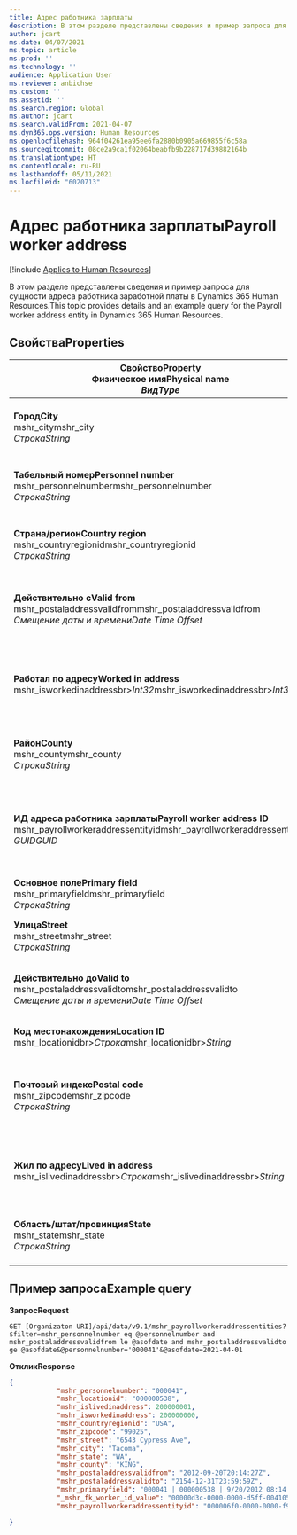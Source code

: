 ```yaml
---
title: Адрес работника зарплаты
description: В этом разделе представлены сведения и пример запроса для сущности адреса работника заработной платы в Dynamics 365 Human Resources.
author: jcart
ms.date: 04/07/2021
ms.topic: article
ms.prod: ''
ms.technology: ''
audience: Application User
ms.reviewer: anbichse
ms.custom: ''
ms.assetid: ''
ms.search.region: Global
ms.author: jcart
ms.search.validFrom: 2021-04-07
ms.dyn365.ops.version: Human Resources
ms.openlocfilehash: 964f04261ea95ee6fa2880b0905a669855f6c58a
ms.sourcegitcommit: 08ce2a9ca1f02064beabfb9b228717d39882164b
ms.translationtype: HT
ms.contentlocale: ru-RU
ms.lasthandoff: 05/11/2021
ms.locfileid: "6020713"
---
```

# <a name="payroll-worker-address"></a><span data-ttu-id="70efa-103">Адрес работника зарплаты</span><span class="sxs-lookup"><span data-stu-id="70efa-103">Payroll worker address</span></span>

[!include [Applies to Human Resources](../includes/applies-to-hr.md)]

<span data-ttu-id="70efa-104">В этом разделе представлены сведения и пример запроса для сущности адреса работника заработной платы в Dynamics 365 Human Resources.</span><span class="sxs-lookup"><span data-stu-id="70efa-104">This topic provides details and an example query for the Payroll worker address entity in Dynamics 365 Human Resources.</span></span>

## <a name="properties"></a><span data-ttu-id="70efa-105">Свойства</span><span class="sxs-lookup"><span data-stu-id="70efa-105">Properties</span></span>

| <span data-ttu-id="70efa-106">Свойство</span><span class="sxs-lookup"><span data-stu-id="70efa-106">Property</span></span><br><span data-ttu-id="70efa-107">**Физическое имя**</span><span class="sxs-lookup"><span data-stu-id="70efa-107">**Physical name**</span></span><br><span data-ttu-id="70efa-108">**_Вид_**</span><span class="sxs-lookup"><span data-stu-id="70efa-108">**_Type_**</span></span> | <span data-ttu-id="70efa-109">Использование</span><span class="sxs-lookup"><span data-stu-id="70efa-109">Use</span></span> | <span data-ttu-id="70efa-110">описание</span><span class="sxs-lookup"><span data-stu-id="70efa-110">Description</span></span> |
| --- | --- | --- |
| <span data-ttu-id="70efa-111">**Город**</span><span class="sxs-lookup"><span data-stu-id="70efa-111">**City**</span></span><br><span data-ttu-id="70efa-112">mshr_city</span><span class="sxs-lookup"><span data-stu-id="70efa-112">mshr_city</span></span><br><span data-ttu-id="70efa-113">*Строка*</span><span class="sxs-lookup"><span data-stu-id="70efa-113">*String*</span></span> | <span data-ttu-id="70efa-114">Только для чтения</span><span class="sxs-lookup"><span data-stu-id="70efa-114">Read-only</span></span><br><span data-ttu-id="70efa-115">Требуется</span><span class="sxs-lookup"><span data-stu-id="70efa-115">Required</span></span> | <span data-ttu-id="70efa-116">Город, определенный для адреса.</span><span class="sxs-lookup"><span data-stu-id="70efa-116">The city defined for the address.</span></span>   |
| <span data-ttu-id="70efa-117">**Табельный номер**</span><span class="sxs-lookup"><span data-stu-id="70efa-117">**Personnel number**</span></span><br><span data-ttu-id="70efa-118">mshr_personnelnumber</span><span class="sxs-lookup"><span data-stu-id="70efa-118">mshr_personnelnumber</span></span><br><span data-ttu-id="70efa-119">*Строка*</span><span class="sxs-lookup"><span data-stu-id="70efa-119">*String*</span></span> | <span data-ttu-id="70efa-120">Только для чтения</span><span class="sxs-lookup"><span data-stu-id="70efa-120">Read-only</span></span><br><span data-ttu-id="70efa-121">Требуется</span><span class="sxs-lookup"><span data-stu-id="70efa-121">Required</span></span> | <span data-ttu-id="70efa-122">Уникальный табельный номер для сотрудника.</span><span class="sxs-lookup"><span data-stu-id="70efa-122">The employee's unique personnel number.</span></span>  |
| <span data-ttu-id="70efa-123">**Страна/регион**</span><span class="sxs-lookup"><span data-stu-id="70efa-123">**Country region**</span></span><br><span data-ttu-id="70efa-124">mshr_countryregionid</span><span class="sxs-lookup"><span data-stu-id="70efa-124">mshr_countryregionid</span></span><br><span data-ttu-id="70efa-125">*Строка*</span><span class="sxs-lookup"><span data-stu-id="70efa-125">*String*</span></span> | <span data-ttu-id="70efa-126">Только для чтения</span><span class="sxs-lookup"><span data-stu-id="70efa-126">Read-only</span></span><br><span data-ttu-id="70efa-127">Требуется</span><span class="sxs-lookup"><span data-stu-id="70efa-127">Required</span></span> | <span data-ttu-id="70efa-128">Страна/регион, определенные для адреса</span><span class="sxs-lookup"><span data-stu-id="70efa-128">The country region defined for the address</span></span>  |
| <span data-ttu-id="70efa-129">**Действительно с**</span><span class="sxs-lookup"><span data-stu-id="70efa-129">**Valid from**</span></span><br><span data-ttu-id="70efa-130">mshr_postaladdressvalidfrom</span><span class="sxs-lookup"><span data-stu-id="70efa-130">mshr_postaladdressvalidfrom</span></span><br><span data-ttu-id="70efa-131">*Смещение даты и времени*</span><span class="sxs-lookup"><span data-stu-id="70efa-131">*Date Time Offset*</span></span> | <span data-ttu-id="70efa-132">Только для чтения</span><span class="sxs-lookup"><span data-stu-id="70efa-132">Read-only</span></span> <br><span data-ttu-id="70efa-133">Требуется</span><span class="sxs-lookup"><span data-stu-id="70efa-133">Required</span></span> | <span data-ttu-id="70efa-134">Дата, начиная с которой адрес является действительным.</span><span class="sxs-lookup"><span data-stu-id="70efa-134">The date the address is valid from.</span></span> |
| <span data-ttu-id="70efa-135">**Работал по адресу**</span><span class="sxs-lookup"><span data-stu-id="70efa-135">**Worked in address**</span></span><br><span data-ttu-id="70efa-136">mshr_isworkedinaddressbr>*Int32*</span><span class="sxs-lookup"><span data-stu-id="70efa-136">mshr_isworkedinaddressbr>*Int32*</span></span> | <span data-ttu-id="70efa-137">Только для чтения</span><span class="sxs-lookup"><span data-stu-id="70efa-137">Read-only</span></span><br><span data-ttu-id="70efa-138">Требуется</span><span class="sxs-lookup"><span data-stu-id="70efa-138">Required</span></span> | <span data-ttu-id="70efa-139">Обозначает, находится ли адрес по месту работы сотрудника.</span><span class="sxs-lookup"><span data-stu-id="70efa-139">Denotes if the address is where the employee works.</span></span> |
| <span data-ttu-id="70efa-140">**Райoн**</span><span class="sxs-lookup"><span data-stu-id="70efa-140">**County**</span></span><br><span data-ttu-id="70efa-141">mshr_county</span><span class="sxs-lookup"><span data-stu-id="70efa-141">mshr_county</span></span><br><span data-ttu-id="70efa-142">*Строка*</span><span class="sxs-lookup"><span data-stu-id="70efa-142">*String*</span></span> | <span data-ttu-id="70efa-143">Только для чтения</span><span class="sxs-lookup"><span data-stu-id="70efa-143">Read-only</span></span><br><span data-ttu-id="70efa-144">Требуется</span><span class="sxs-lookup"><span data-stu-id="70efa-144">Required</span></span> | <span data-ttu-id="70efa-145">Страна, определенная для адреса.</span><span class="sxs-lookup"><span data-stu-id="70efa-145">The county defined for the address.</span></span>  |
| <span data-ttu-id="70efa-146">**ИД адреса работника зарплаты**</span><span class="sxs-lookup"><span data-stu-id="70efa-146">**Payroll worker address ID**</span></span><br><span data-ttu-id="70efa-147">mshr_payrollworkeraddressentityid</span><span class="sxs-lookup"><span data-stu-id="70efa-147">mshr_payrollworkeraddressentityid</span></span><br><span data-ttu-id="70efa-148">*GUID*</span><span class="sxs-lookup"><span data-stu-id="70efa-148">*GUID*</span></span> | <span data-ttu-id="70efa-149">Требуется</span><span class="sxs-lookup"><span data-stu-id="70efa-149">Required</span></span><br><span data-ttu-id="70efa-150">Создано системой</span><span class="sxs-lookup"><span data-stu-id="70efa-150">System generated</span></span> | <span data-ttu-id="70efa-151">Создаваемое системой значение GUID для уникальной идентификации адреса.</span><span class="sxs-lookup"><span data-stu-id="70efa-151">A system-generated GUID value to uniquely identify the address.</span></span>  |
| <span data-ttu-id="70efa-152">**Основное поле**</span><span class="sxs-lookup"><span data-stu-id="70efa-152">**Primary field**</span></span><br><span data-ttu-id="70efa-153">mshr_primaryfield</span><span class="sxs-lookup"><span data-stu-id="70efa-153">mshr_primaryfield</span></span><br><span data-ttu-id="70efa-154">*Строка*</span><span class="sxs-lookup"><span data-stu-id="70efa-154">*String*</span></span> | <span data-ttu-id="70efa-155">Только для чтения</span><span class="sxs-lookup"><span data-stu-id="70efa-155">Read-only</span></span><br><span data-ttu-id="70efa-156">Требуется</span><span class="sxs-lookup"><span data-stu-id="70efa-156">Required</span></span> |  |
| <span data-ttu-id="70efa-157">**Улица**</span><span class="sxs-lookup"><span data-stu-id="70efa-157">**Street**</span></span><br><span data-ttu-id="70efa-158">mshr_street</span><span class="sxs-lookup"><span data-stu-id="70efa-158">mshr_street</span></span><br><span data-ttu-id="70efa-159">*Строка*</span><span class="sxs-lookup"><span data-stu-id="70efa-159">*String*</span></span> | <span data-ttu-id="70efa-160">Только для чтения</span><span class="sxs-lookup"><span data-stu-id="70efa-160">Read-only</span></span><br><span data-ttu-id="70efa-161">Требуется</span><span class="sxs-lookup"><span data-stu-id="70efa-161">Required</span></span> | <span data-ttu-id="70efa-162">Улица, определенная для адреса.</span><span class="sxs-lookup"><span data-stu-id="70efa-162">The street defined for the address.</span></span> |
| <span data-ttu-id="70efa-163">**Действительно до**</span><span class="sxs-lookup"><span data-stu-id="70efa-163">**Valid to**</span></span><br><span data-ttu-id="70efa-164">mshr_postaladdressvalidto</span><span class="sxs-lookup"><span data-stu-id="70efa-164">mshr_postaladdressvalidto</span></span><br><span data-ttu-id="70efa-165">*Смещение даты и времени*</span><span class="sxs-lookup"><span data-stu-id="70efa-165">*Date Time Offset*</span></span> | <span data-ttu-id="70efa-166">Только для чтения</span><span class="sxs-lookup"><span data-stu-id="70efa-166">Read-only</span></span> <br><span data-ttu-id="70efa-167">Требуется</span><span class="sxs-lookup"><span data-stu-id="70efa-167">Required</span></span> | <span data-ttu-id="70efa-168">Дата, до которой адрес является действительным.</span><span class="sxs-lookup"><span data-stu-id="70efa-168">The date the address is valid to.</span></span>  |
| <span data-ttu-id="70efa-169">**Код местонахождения**</span><span class="sxs-lookup"><span data-stu-id="70efa-169">**Location ID**</span></span><br><span data-ttu-id="70efa-170">mshr_locationidbr>*Строка*</span><span class="sxs-lookup"><span data-stu-id="70efa-170">mshr_locationidbr>*String*</span></span> | <span data-ttu-id="70efa-171">Только для чтения</span><span class="sxs-lookup"><span data-stu-id="70efa-171">Read-only</span></span> <br><span data-ttu-id="70efa-172">Требуется</span><span class="sxs-lookup"><span data-stu-id="70efa-172">Required</span></span> | <span data-ttu-id="70efa-173">ИД для адреса.</span><span class="sxs-lookup"><span data-stu-id="70efa-173">The ID for the address.</span></span>  |
| <span data-ttu-id="70efa-174">**Почтовый индекс**</span><span class="sxs-lookup"><span data-stu-id="70efa-174">**Postal code**</span></span><br><span data-ttu-id="70efa-175">mshr_zipcode</span><span class="sxs-lookup"><span data-stu-id="70efa-175">mshr_zipcode</span></span><br><span data-ttu-id="70efa-176">*Строка*</span><span class="sxs-lookup"><span data-stu-id="70efa-176">*String*</span></span> | <span data-ttu-id="70efa-177">Только для чтения</span><span class="sxs-lookup"><span data-stu-id="70efa-177">Read-only</span></span> <br><span data-ttu-id="70efa-178">Требуется</span><span class="sxs-lookup"><span data-stu-id="70efa-178">Required</span></span> |<span data-ttu-id="70efa-179">Идентификационный номер, определенный для сотрудника.</span><span class="sxs-lookup"><span data-stu-id="70efa-179">The identification number defined for the employee.</span></span>  |
| <span data-ttu-id="70efa-180">**Жил по адресу**</span><span class="sxs-lookup"><span data-stu-id="70efa-180">**Lived in address**</span></span><br><span data-ttu-id="70efa-181">mshr_islivedinaddressbr>*Строка*</span><span class="sxs-lookup"><span data-stu-id="70efa-181">mshr_islivedinaddressbr>*String*</span></span> | <span data-ttu-id="70efa-182">Только для чтения</span><span class="sxs-lookup"><span data-stu-id="70efa-182">Read-only</span></span><br><span data-ttu-id="70efa-183">Требуется</span><span class="sxs-lookup"><span data-stu-id="70efa-183">Required</span></span> | <span data-ttu-id="70efa-184">Обозначает, находится ли адрес там, где живет сотрудник.</span><span class="sxs-lookup"><span data-stu-id="70efa-184">Denotes if the address is where the employee lives.</span></span> |
| <span data-ttu-id="70efa-185">**Область/штат/провинция**</span><span class="sxs-lookup"><span data-stu-id="70efa-185">**State**</span></span><br><span data-ttu-id="70efa-186">mshr_state</span><span class="sxs-lookup"><span data-stu-id="70efa-186">mshr_state</span></span><br><span data-ttu-id="70efa-187">*Строка*</span><span class="sxs-lookup"><span data-stu-id="70efa-187">*String*</span></span> | <span data-ttu-id="70efa-188">Только для чтения</span><span class="sxs-lookup"><span data-stu-id="70efa-188">Read-only</span></span><br><span data-ttu-id="70efa-189">Требуется</span><span class="sxs-lookup"><span data-stu-id="70efa-189">Required</span></span> | <span data-ttu-id="70efa-190">Регион, определенный для адреса.</span><span class="sxs-lookup"><span data-stu-id="70efa-190">The state defined for the address.</span></span>  |

## <a name="example-query"></a><span data-ttu-id="70efa-191">Пример запроса</span><span class="sxs-lookup"><span data-stu-id="70efa-191">Example query</span></span>

<span data-ttu-id="70efa-192">**Запрос**</span><span class="sxs-lookup"><span data-stu-id="70efa-192">**Request**</span></span>

```http
GET [Organizaton URI]/api/data/v9.1/mshr_payrollworkeraddressentities?$filter=mshr_personnelnumber eq @personnelnumber and mshr_postaladdressvalidfrom le @asofdate and mshr_postaladdressvalidto ge @asofdate&@personnelnumber='000041'&@asofdate=2021-04-01
```

<span data-ttu-id="70efa-193">**Отклик**</span><span class="sxs-lookup"><span data-stu-id="70efa-193">**Response**</span></span>

```json
{
            "mshr_personnelnumber": "000041",
            "mshr_locationid": "000000538",
            "mshr_islivedinaddress": 200000001,
            "mshr_isworkedinaddress": 200000000,
            "mshr_countryregionid": "USA",
            "mshr_zipcode": "99025",
            "mshr_street": "6543 Cypress Ave",
            "mshr_city": "Tacoma",
            "mshr_state": "WA",
            "mshr_county": "KING",
            "mshr_postaladdressvalidfrom": "2012-09-20T20:14:27Z",
            "mshr_postaladdressvalidto": "2154-12-31T23:59:59Z",
            "mshr_primaryfield": "000041 | 000000538 | 9/20/2012 08:14:27 pm",
            "_mshr_fk_worker_id_value": "00000d3c-0000-0000-d5ff-004105000000",
            "mshr_payrollworkeraddressentityid": "000006f0-0000-0000-f90f-014105000000"

}
```
